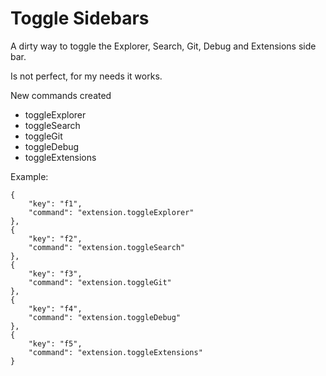 # Toggle Sidebars

A dirty way to toggle the Explorer, Search, Git, Debug and Extensions side bar.

Is not perfect, for my needs it works. 

New commands created

- toggleExplorer
- toggleSearch
- toggleGit
- toggleDebug
- toggleExtensions


Example:
```
{
    "key": "f1",
    "command": "extension.toggleExplorer"
},
{
    "key": "f2",
    "command": "extension.toggleSearch"
},
{
    "key": "f3",
    "command": "extension.toggleGit"
},
{
    "key": "f4",
    "command": "extension.toggleDebug"
},
{
    "key": "f5",
    "command": "extension.toggleExtensions"
}
```
   
    
